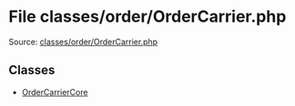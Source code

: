 File classes/order/OrderCarrier.php
=========

Source: [classes/order/OrderCarrier.php](https://github.com/PrestaShop/PrestaShop/blob/1.6.0.12/classes/order/OrderCarrier.php)


Classes
-------

* [OrderCarrierCore](class.OrderCarrierCore.md)

